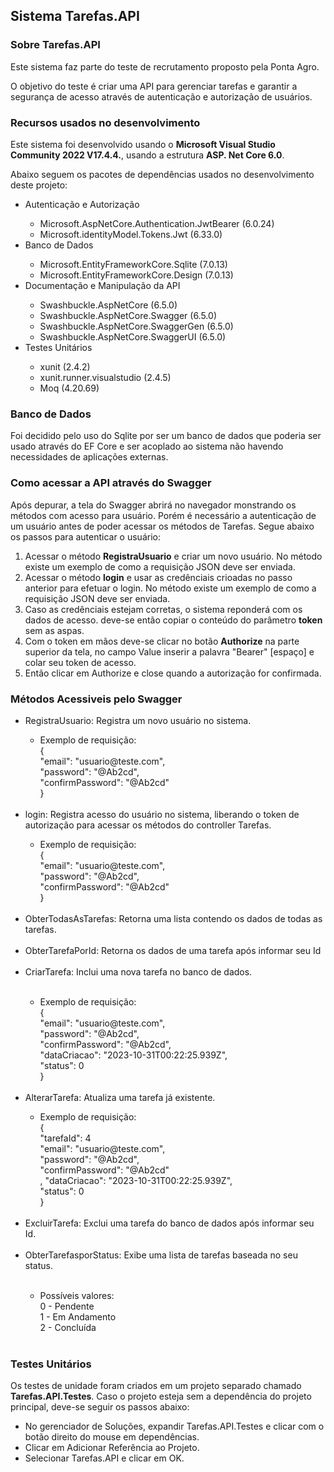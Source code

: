 <head></head>
<body>
    <h2>Sistema Tarefas.API</h2>
    <h3>Sobre Tarefas.API</h3>
    <p>Este sistema faz parte do teste de recrutamento proposto pela Ponta Agro.</p>
    <p>O objetivo do teste é criar uma API para gerenciar tarefas e garantir a segurança de acesso através de autenticação e autorização de usuários.</p>
    <h3>Recursos usados no desenvolvimento</h3>
    <p>Este sistema foi desenvolvido usando o <b>Microsoft Visual Studio Community 2022 V17.4.4.</b>, usando a estrutura <b>ASP. Net Core 6.0</b>.</p>
    <p>Abaixo seguem os pacotes de dependências usados no desenvolvimento deste projeto:
        <ul>
            <li>Autenticação e Autorização</li>
            <ul>
                <li>Microsoft.AspNetCore.Authentication.JwtBearer (6.0.24)</li>
                <li>Microsoft.identityModel.Tokens.Jwt (6.33.0)</li>
            </ul>
            <li>Banco de Dados</li>
            <ul>
                <li>Microsoft.EntityFrameworkCore.Sqlite (7.0.13)</li>
                <li>Microsoft.EntityFrameworkCore.Design (7.0.13)</li>
            </ul>
            <li>Documentação e Manipulação da API</li>
            <ul>
                <li>Swashbuckle.AspNetCore (6.5.0)</li>
                <li>Swashbuckle.AspNetCore.Swagger (6.5.0)</li>
                <li>Swashbuckle.AspNetCore.SwaggerGen (6.5.0)</li>
                <li>Swashbuckle.AspNetCore.SwaggerUI (6.5.0)</li>
            </ul>
            <li>Testes Unitários </li>
            <ul>
                <li>xunit (2.4.2)</li>
                <li>xunit.runner.visualstudio (2.4.5)</li>
                <li>Moq (4.20.69)</li>
            </ul>
        </ul>
    </p>
    <h3>Banco de Dados</h3>
    <p>Foi decidido pelo uso do Sqlite por ser um banco de dados que poderia ser usado através do EF Core e ser acoplado ao sistema não havendo necessidades de aplicações externas. </p>
    <h3>Como acessar a API através do Swagger</h3>
    <p>Após depurar, a tela do Swagger abrirá no navegador monstrando os métodos com acesso para usuário. Porém é necessário a autenticação de um usuário antes de poder acessar os métodos de Tarefas. Segue abaixo os passos para autenticar o usuário:
        <ol>
            <li>Acessar o método <b>RegistraUsuario</b> e criar um novo usuário. No método existe um exemplo de como a requisição JSON deve ser enviada.</li>
            <li>Acessar o método <b>login</b> e usar as credênciais crioadas no passo anterior para efetuar o login. No método existe um exemplo de como a requisição JSON deve ser enviada.</li>
            <li>Caso as credênciais estejam corretas, o sistema reponderá com os dados de acesso. deve-se então copiar o conteúdo do parâmetro <b>token</b> sem as aspas.</li>
            <li>Com o token em mãos deve-se clicar no botão <b>Authorize</b> na parte superior da tela, no campo Value inserir a palavra "Bearer" [espaço] e colar seu token de acesso. </li>
            <li>Então clicar em Authorize e close quando a autorização for confirmada.</li>
        </ol>
    </p> 
    <h3>Métodos Acessiveis pelo Swagger</h3>
    <ul>
        <li>RegistraUsuario: Registra um novo usuário no sistema.</li>
        <ul>
            <li>Exemplo de requisição: <br> 
                { <br>
                      "email": "usuario@teste.com",<br>
                      "password": "@Ab2cd",<br>
                      "confirmPassword": "@Ab2cd"  <br>
                }
            </li>
        </ul><br>
        <li>login: Registra acesso do usuário no sistema, liberando o token de autorização para acessar os métodos do controller Tarefas.</li>
        <ul>
            <li>Exemplo de requisição: <br> 
                { <br>
                      "email": "usuario@teste.com",<br>
                      "password": "@Ab2cd",<br>
                      "confirmPassword": "@Ab2cd"  <br>
                }
            </li>
        </ul><br>
        <li>ObterTodasAsTarefas: Retorna uma lista contendo os dados de todas as tarefas.</li><br>
        <li>ObterTarefaPorId: Retorna os dados de uma tarefa após informar seu Id</li><br>
        <li>CriarTarefa: Inclui uma nova tarefa no banco de dados.</li><br>
        <ul>
            <li>Exemplo de requisição: <br> 
                { <br>
                      "email": "usuario@teste.com",<br>
                      "password": "@Ab2cd",<br>
                      "confirmPassword": "@Ab2cd",  <br>
                      "dataCriacao": "2023-10-31T00:22:25.939Z",<br>
                      "status": 0<br>
                }
            </li>
        </ul><br>
        <li>AlterarTarefa: Atualiza uma tarefa já existente.</li>
        <ul>
            <li>Exemplo de requisição: <br> 
                { <br>
                      "tarefaId": 4 <br>
                      "email": "usuario@teste.com",<br>
                      "password": "@Ab2cd",<br>
                      "confirmPassword": "@Ab2cd"  <br>,  
                      "dataCriacao": "2023-10-31T00:22:25.939Z",<br>
                      "status": 0<br>
                }
            </li>
        </ul><br>
        <li>ExcluirTarefa: Exclui uma tarefa do banco de dados após informar seu Id.</li><br>
        <li>ObterTarefasporStatus: Exibe uma lista de tarefas baseada no seu status.</li><br>
        <ul>
            <li>Possíveis valores: <br> 
                      0 - Pendente <br>
                      1 - Em Andamento<br>
                      2 - Concluída<br>
            </li>
        </ul><br>
    </ul>
    <h3>Testes Unitários</h3>
    <p>Os testes de unidade foram criados em um projeto separado chamado <b>Tarefas.API.Testes</b>. Caso o projeto esteja sem a dependência do projeto principal, deve-se seguir os passos abaixo:</p>
    <ul>
        <li>No gerenciador de Soluções, expandir Tarefas.API.Testes e clicar com o botão direito do mouse em dependências.</li>
        <li>Clicar em Adicionar Referência ao Projeto.</li>
        <li>Selecionar Tarefas.API e clicar em OK.</li>
    </ul>
</body>